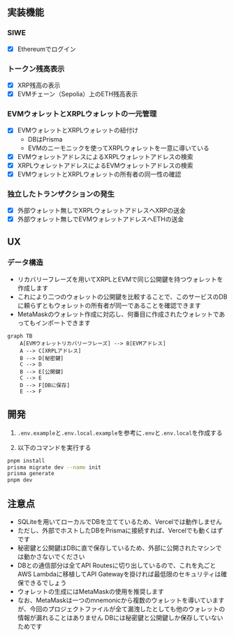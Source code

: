 ## 実装機能

### SIWE
- [x] Ethereumでログイン

### トークン残高表示
- [x] XRP残高の表示
- [x] EVMチェーン（Sepolia）上のETH残高表示

### EVMウォレットとXRPLウォレットの一元管理
- [x] EVMウォレットとXRPLウォレットの紐付け
  - DBはPrisma
  - EVMのニーモニックを使ってXRPLウォレットを一意に導いている
- [x] EVMウォレットアドレスによるXRPLウォレットアドレスの検索
- [x] XRPLウォレットアドレスによるEVMウォレットアドレスの検索
- [x] EVMウォレットとXRPLウォレットの所有者の同一性の確認

### 独立したトランザクションの発生
- [x] 外部ウォレット無しでXRPLウォレットアドレスへXRPの送金
- [x] 外部ウォレット無しでEVMウォレットアドレスへETHの送金

## UX

### データ構造
- リカバリーフレーズを用いてXRPLとEVMで同じ公開鍵を持つウォレットを作成します
- これにより二つのウォレットの公開鍵を比較することで、このサービスのDBに頼らずともウォレットの所有者が同一であることを確認できます
- MetaMaskのウォレット作成に対応し、何番目に作成されたウォレットであってもインポートできます
```mermaid
graph TB
    A[EVMウォレットリカバリーフレーズ] --> B[EVMアドレス]
    A --> C[XRPLアドレス]
    B --> D[秘密鍵]
    C --> D
    B --> E[公開鍵]
    C --> E
    D --> F[DBに保存]
    E --> F
```

## 開発
1. `.env.example`と`.env.local.example`を参考に`.env`と`.env.local`を作成する

2. 以下のコマンドを実行する
```bash
pnpm install
prisma migrate dev --name init
prisma generate
pnpm dev
```

## 注意点
- SQLiteを用いてローカルでDBを立てているため、Vercelでは動作しません
- ただし、外部でホストしたDBをPrismaに接続すれば、Vercelでも動くはずです
- 秘密鍵と公開鍵はDBに直で保存しているため、外部に公開されたマシンでは動かさないでください
- DBとの通信部分は全てAPI Routesに切り出しているので、これを丸ごとAWS Lambdaに移植してAPI Gatewayを掛ければ最低限のセキュリティは確保できるでしょう
- ウォレットの生成にはMetaMaskの使用を推奨します
- なお、MetaMaskは一つのmnemonicから複数のウォレットを導いていますが、今回のプロジェクトファイルが全て漏洩したとしても他のウォレットの情報が漏れることはありません DBには秘密鍵と公開鍵しか保存していないためです
